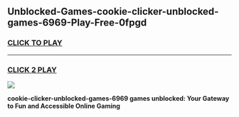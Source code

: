 
## Unblocked-Games-cookie-clicker-unblocked-games-6969-Play-Free-0fpgd
<h3>
<a href="https://premium76.site?title=cookie-clicker-unblocked-games-6969&ref=20A">CLICK TO PLAY</a></h3>
<hr>

<h3>
<a href="https://premium76.site?title=cookie-clicker-unblocked-games-6969&ref=20A">CLICK 2 PLAY</a>
  
</h3>

<a href="https://premium76.site?title=cookie-clicker-unblocked-games-6969&ref=20A"><img src="https://clearcache.store/games.png"></a>


**cookie-clicker-unblocked-games-6969 games unblocked: Your Gateway to Fun and Accessible Online Gaming**
